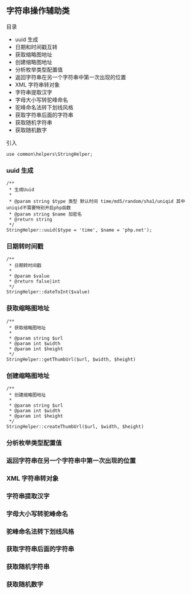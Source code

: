 ## 字符串操作辅助类

目录

- uuid 生成
- 日期和时间戳互转
- 获取缩略图地址
- 创建缩略图地址
- 分析枚举类型配置值
- 返回字符串在另一个字符串中第一次出现的位置
- XML 字符串转对象
- 字符串提取汉字
- 字母大小写转驼峰命名
- 驼峰命名法转下划线风格
- 获取字符串后面的字符串
- 获取随机字符串
- 获取随机数字

引入

```
use common\helpers\StringHelper;
```

### uuid 生成

```
/**
 * 生成Uuid
 * 
 * @param string $type 类型 默认时间 time/md5/random/sha1/uniqid 其中uniqid不需要特别开启php函数
 * @param string $name 加密名
 * @return string
 */
StringHelper::uuid($type = 'time', $name = 'php.net');
```

### 日期转时间戳

```
/**
 * 日期转时间戳
 *
 * @param $value
 * @return false|int
 */
StringHelper::dateToInt($value)
```

### 获取缩略图地址

```
/**
 * 获取缩略图地址
 *
 * @param string $url
 * @param int $width
 * @param int $height
 */
StringHelper::getThumbUrl($url, $width, $height)
```

### 创建缩略图地址

```
/**
 * 创建缩略图地址
 *
 * @param string $url
 * @param int $width
 * @param int $height
 */
StringHelper::createThumbUrl($url, $width, $height)
```

### 分析枚举类型配置值

### 返回字符串在另一个字符串中第一次出现的位置

### XML 字符串转对象

### 字符串提取汉字

### 字母大小写转驼峰命名

### 驼峰命名法转下划线风格

### 获取字符串后面的字符串

### 获取随机字符串

### 获取随机数字